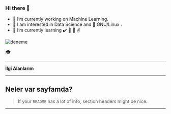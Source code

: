 ### Hi there 👋

- 🔭 I’m currently working on Machine Learning.
- :blue_heart: I am interested in Data Science and :penguin: GNU/Linux .
- 🌱 I’m currently learning 
:heavy_check_mark:  :link:  :pushpin: :v:
<img src="gfgfhgfj" title="FVCproductions" alt="deneme">

:mortar_board:

----

**İlgi Alanlarım**

--- 

## Neler var sayfamda? 


> If your `README` has a lot of info, section headers might be nice.



---

<!--
**senemaktas/senemaktas** is a ✨ _special_ ✨ repository because its `README.md` (this file) appears on your GitHub profile.

